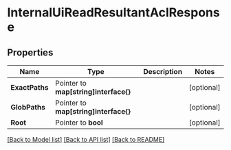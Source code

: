 # InternalUiReadResultantAclResponse


## Properties

Name | Type | Description | Notes
------------ | ------------- | ------------- | -------------
**ExactPaths** | Pointer to **map[string]interface{}** |  | [optional] 
**GlobPaths** | Pointer to **map[string]interface{}** |  | [optional] 
**Root** | Pointer to **bool** |  | [optional] 





[[Back to Model list]](../README.md#documentation-for-models) [[Back to API list]](../README.md#documentation-for-api-endpoints) [[Back to README]](../README.md)


